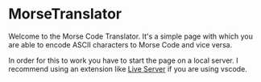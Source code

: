 # MorseTranslator

Welcome to the Morse Code Translator. It's a simple page with which you are able to encode ASCII characters to Morse Code and vice versa.

In order for this to work you have to start the page on a local server. I recommend using an extension like [Live Server](https://marketplace.visualstudio.com/items?itemName=ritwickdey.LiveServer) if you are using vscode.